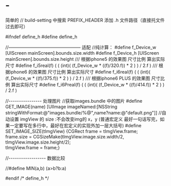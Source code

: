 # -
简单的
//  build-setting 中搜索   PREFIX_HEADER  添加  .h 文件路径（直接托文件过去即可）

#ifndef define_h
#define define_h


//———————————————— 适配
//纯计算：
#define f_Device_w         [UIScreen mainScreen].bounds.size.width
#define f_Device_h  	    [UIScreen mainScreen].bounds.size.height
/// 根据iphone5 的效果图 尺寸比例 算出实际尺寸
#define f_i5real(f)              ( ( (int)( (f_Device_w * ((f)/320.f)) * 2 ) ) / 2.f )
/// 根据iphone6 的效果图 尺寸比例 算出实际尺寸
#define f_i6real(f)              ( ( (int)( (f_Device_w * ((f)/375.f)) * 2 ) ) / 2.f )
/// 根据iphone6 PLUS 的效果图 尺寸比例 算出实际尺寸
#define f_i6Preal(f)              ( ( (int)( (f_Device_w * ((f)/414.f)) * 2 ) ) / 2.f )



//---------------- 处理图片
//获取images.bundle 中的图片
#define GET_IMAGE(name)         [UIImage imageNamed:[NSString stringWithFormat:@"images.bundle/%@",name?name:@"default.png"]]
//自动设置 imgView 的 size :不会改变img的 x，y (普通宏定义 最好一句话写完，如果一定要写在多行中，最好在宏定义的实现外加一层大括号)
#define SET_IMAGE_SIZE(tImgView)     {CGRect frame = tImgView.frame;\
frame.size = CGSizeMake(tImgView.image.size.width/2, tImgView.image.size.height/2);\
tImgView.frame = frame;}

//------------------  数据比较

//#define MIN(a,b)       (a>b?b:a)



#endif /* define_h */
